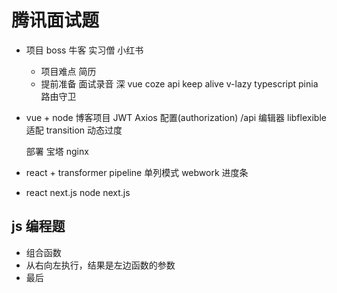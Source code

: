 # 腾讯面试题

 - 项目
   boss 牛客 实习僧 小红书
   - 项目难点 简历
   - 提前准备 面试录音
   深
   vue coze api
   keep alive
   v-lazy
   typescript
   pinia
   路由守卫

- vue + node 博客项目
  JWT
  Axios 配置(authorization) /api
  编辑器
  libflexible 适配
  transition 动态过度

  部署 宝塔 nginx 

- react + transformer
  pipeline
  单列模式
  webwork
  进度条

- react next.js  node next.js

## js 编程题
  - 组合函数
  - 从右向左执行，结果是左边函数的参数
  - 最后